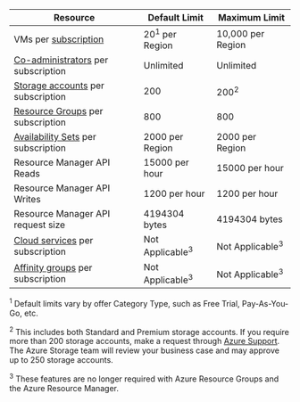 Resource|Default Limit|Maximum Limit
---|---|---
VMs per [subscription](../articles/billing-buy-sign-up-azure-subscription.md)|20<sup>1</sup> per Region|10,000 per Region
[Co-administrators](../articles/billing-add-change-azure-subscription-administrator.md) per subscription|Unlimited|Unlimited
[Storage accounts](../articles/storage/storage-create-storage-account.md) per subscription|200|200<sup>2</sup>
[Resource Groups](../articles/azure-resource-manager/resource-group-overview.md) per subscription|800|800
[Availability Sets](../articles/virtual-machines/virtual-machines-windows-manage-availability.md#configure-multiple-virtual-machines-in-an-availability-set-for-redundancy) per subscription|2000 per Region|2000 per Region
Resource Manager API Reads|15000 per hour|15000 per hour
Resource Manager API Writes|1200 per hour|1200 per hour
Resource Manager API request size|4194304 bytes|4194304 bytes
[Cloud services](../articles/cloud-services/cloud-services-choose-me.md) per subscription|Not Applicable<sup>3</sup>|Not Applicable<sup>3</sup>
[Affinity groups](../articles/virtual-network/virtual-networks-migrate-to-regional-vnet.md) per subscription|Not Applicable<sup>3</sup>|Not Applicable<sup>3</sup>

<sup>1</sup> Default limits vary by offer Category Type, such as Free Trial, Pay-As-You-Go,  etc.

<sup>2</sup> This includes both Standard and Premium storage accounts. If you require more than 200 storage accounts, make a request through [Azure Support](https://azure.microsoft.com/support/faq/). The Azure Storage team will review your business case and may approve up to 250 storage accounts.

<sup>3</sup> These features are no longer required with Azure Resource Groups and the Azure Resource Manager.
